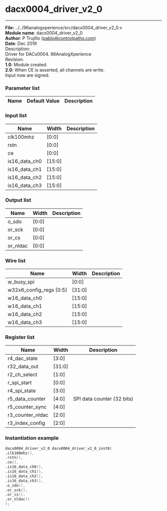 #  dacx0004_driver_v2_0
 --- 
 **File:** ../../96analogxperience/src/dacx0004_driver_v2_0.v  
**Module name**\: dacx0004_driver_v2_0  
**Author**\: P Trujillo (pablo@controlpaths.com\)  
**Date**\: Dec 2019  
Description:  
Driver for DACx0004. 96AnalogXperience  
Revision:  
**1.0**\: Module created.  
**2.0**\: When CE is asserted, all channels are write.  
Input now are signed.  
### Parameter list  
|**Name**|**Default Value**|**Description**|  
|-|-|-|  
      
### Input list  
|**Name**|**Width**|**Description**|  
|-|-|-|  
|clk100mhz|[0:0]||  
|rstn|[0:0]||  
|ce|[0:0]||  
|is16_data_ch0|[15:0]||  
|is16_data_ch1|[15:0]||  
|is16_data_ch2|[15:0]||  
|is16_data_ch3|[15:0]||  
      
### Output list  
|**Name**|**Width**|**Description**|  
|-|-|-|  
|o_sdo|[0:0]||  
|or_sck|[0:0]||  
|or_cs|[0:0]||  
|or_nldac|[0:0]||  
      
### Wire list  
|**Name**|**Width**|**Description**|  
|-|-|-|  
|w_busy_spi|[0:0]||  
|w32x6_config_regs [0:5]|[31:0]||  
|w16_data_ch0|[15:0]||  
|w16_data_ch1|[15:0]||  
|w16_data_ch2|[15:0]||  
|w16_data_ch3|[15:0]||  
      
### Register list  
|**Name**|**Width**|**Description**|  
|-|-|-|  
|r4_dac_state|[3:0]||  
|r32_data_out|[31:0]||  
|r2_ch_select|[1:0]||  
|r_spi_start|[0:0]||  
|r4_spi_state|[3:0]||  
|r5_data_counter|[4:0]|SPI data counter (32 bits)|  
|r5_counter_sync|[4:0]||  
|r3_counter_nldac|[2:0]||  
|r3_index_config|[2:0]||  
      
### Instantiation example 
 ```verilog   
dacx0004_driver_v2_0 dacx0004_driver_v2_0_inst0(  
.clk100mhz(),  
.rstn(),  
.ce(),  
.is16_data_ch0(),  
.is16_data_ch1(),  
.is16_data_ch2(),  
.is16_data_ch3(),  
.o_sdo(),  
.or_sck(),  
.or_cs(),  
.or_nldac()   
);   
```